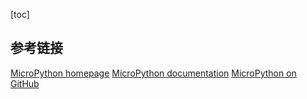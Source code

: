 [toc]
## 参考链接
[MicroPython homepage](http://micropython.org/)
[MicroPython documentation](https://docs.micropython.org/en/latest/)
[MicroPython on GitHub](https://github.com/micropython/micropython)
